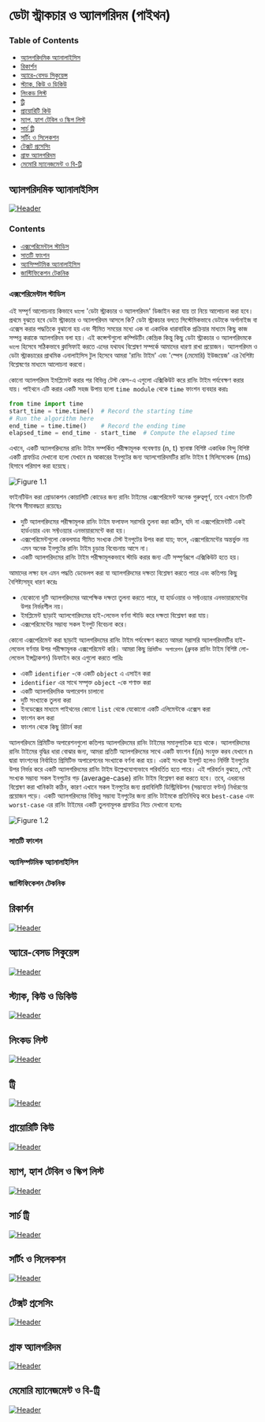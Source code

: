 # ডেটা স্ট্রাকচার ও অ্যালগরিদম (পাইথন) 

### Table of Contents
- [অ্যালগরিদমিক অ্যানালাইসিস](#অ্যালগরিদমিক-অ্যানালাইসিস)
- [রিকার্শন](#রিকার্শন)
- [অ্যারে-বেসড সিকুয়েন্স](#অ্যারে-বেসড-সিকুয়েন্স)
- [স্ট্যাক, কিউ ও ডিকিউ](#স্ট্যাক-কিউ-ও-ডিকিউ)
- [লিংকড লিস্ট](#লিংকড-লিস্ট)
- [ট্রি](#ট্রি)
- [প্রায়োরিটি কিউ](#প্রায়োরিটি-কিউ)
- [ম্যাপ, হ্যাশ টেবিল ও স্কিপ লিস্ট](#ম্যাপ-হ্যাশ-টেবিল-ও-স্কিপ-লিস্ট)
- [সার্চ ট্রি](#সার্চ-ট্রি)
- [সর্টিং ও সিলেকশন](#সর্টিং-ও-সিলেকশন)
- [টেক্সট প্রসেসিং](#টেক্সট-প্রসেসিং)
- [গ্রাফ অ্যালগরিদম](#গ্রাফ-অ্যালগরিদম)
- [মেমোরি ম্যানেজমেন্ট ও বি-ট্রি](#মেমোরি-ম্যানেজমেন্ট-ও-বি-ট্রি)

## অ্যালগরিদমিক অ্যানালাইসিস
[![Header](assets/covers/1.svg "অ্যালগরিদমিক অ্যানালাইসিস")](https://abid-hasan-rafi.web.app/)

### Contents
- [এক্সপেরিমেন্টাল স্টাডিস](#এক্সপেরিমেন্টাল-স্টাডিস)
- [সাতটি ফাংশন](#সাতটি-ফাংশন)
- [অ্যাসিম্পটমিক অ্যানালাইসিস](#অ্যাসিম্পটমিক-অ্যানালাইসিস)
- [জাস্টিফিকেশন টেকনিক](#জাস্টিফিকেশন-টেকনিক)

### এক্সপেরিমেন্টাল স্টাডিস
এই সম্পূর্ণ আলোচনায় কিভাবে `ভালো` 'ডেটা স্ট্রাকচার ও অ্যালগরিদম' ডিজাইন করা যায় তা নিয়ে আলোচনা করা হবে। প্রথমে বুঝতে হবে ডেটা স্ট্রাকচার ও অ্যালগরিদম আসলে কি? ডেটা স্ট্রাকচার বলতে সিস্টেমিকভাবে ডেটাকে অর্গানাইজ বা এক্সেস করার পদ্ধতিকে বুঝানো হয় এবং সীমিত সময়ের মধ্যে এক বা একাধিক ধারাবাহিক প্রক্রিয়ার মাধ্যমে কিছু কাজ সম্পন্ন করাকে অ্যালগরিদম বলা হয়। এই কন্সেপ্টগুলো কম্পিউটিং কেন্দ্রিক কিন্তু কিছু ডেটা স্ট্রাকচার ও অ্যালগরিদমকে `ভালো` হিসেবে সঠিকভাবে ক্লাসিফাই করতে এদের যথাযথ বিশ্লেষণ সম্পর্কে আমাদের ধারণা রাখা প্রয়োজন। অ্যালগরিদম ও ডেটা স্ট্রাকচারের প্রাথমিক এনালাইসিস টুল হিসেবে আমরা 'রানিং টাইম' এবং 'স্পেস (মেমোরি) ইউজয়েজ' এর বৈশিষ্ট্য বিশ্লেষণের মাধ্যমে আলোচনা করবো।

কোনো অ্যালগরিদম ইমপ্লিমেন্ট করার পর বিভিন্ন টেস্ট কেস-এ এগুলো এক্সিকিউট করে রানিং টাইম পর্যবেক্ষণ করার যায়। পাইথনে এটি করার একটি সহজ উপায় হলো `time module` থেকে `time` ফাংশন ব্যবহার করাঃ

```python
from time import time
start_time = time.time()  # Record the starting time
# Run the algorithm here
end_time = time.time()    # Record the ending time
elapsed_time = end_time - start_time  # Compute the elapsed time
```
এখানে, একটি অ্যালগরিদমের রানিং টাইম সম্পর্কিত পরীক্ষামূলক গবেষণায় (n, t) স্থানাঙ্ক বিশিষ্ট একাধিক বিন্দু বিশিষ্ট একটি গ্রাফচিত্র দেখানো হলো যেখানে n আকারের ইনপুটের জন্য অ্যালগোরিদমটির রানিং টাইম t মিলিসেকেন্ড (ms) হিসাবে পরিমাপ করা হয়েছে।

![Figure 1.1](assets/chapter%2001/fig%201.1.svg "Figure 1.1")

ফাইনটিউন করা প্রোডাকশন কোয়ালিটি কোডের জন্য রানিং টাইমের এক্সপেরিমেন্ট অনেক গুরুত্বপূর্ণ, তবে এখানে তিনটি বিশেষ সীমাবদ্ধতা রয়েছেঃ
- দুটি অ্যালগরিদমের পরীক্ষামূলক রানিং টাইম ফলাফল সরাসরি তুলনা করা কঠিন, যদি না এক্সপেরিমেন্টটি একই হার্ডওয়ার এবং সফ্টওয়্যার এনভায়ারমেন্টে করা হয়।
- এক্সপেরিমেন্টগুলো কেবলমাত্র সীমিত সংখ্যক টেস্ট ইনপুটের উপর করা যায়; ফলে, এক্সপেরিমেন্টের অন্তর্ভুক্ত নয় এমন অনেক ইনপুটের রানিং টাইম চূড়ান্ত বিবেচনায় আসে না।
- একটি অ্যালগরিদমের রানিং টাইম পরীক্ষামূলকভাবে স্টাডি করার জন্য এটি সম্পূর্ণরূপে এক্সিকিউট হতে হয়।

আমাদের লক্ষ্য হল এমন পদ্ধতি ডেভেলপ করা যা অ্যালগরিদমের দক্ষতা বিশ্লেষণ করতে পারে এবং কতিপয় কিছু বৈশিষ্ট্যসমূহ ধারণ করেঃ
- যেকোনো দুটি অ্যালগরিদমের আপেক্ষিক দক্ষতা তুলনা করতে পারে, যা হার্ডওয়ার ও সফ্টওয়্যার এনভায়ারমেন্টের উপর নির্ভরশীল নয়।
- ইমপ্লিমেন্ট ছাড়াই অ্যালগোরিদমের হাই-লেভেল বর্ণনা স্টাডি করে দক্ষতা বিশ্লেষণ করা যায়।
- এক্সপেরিমেন্টের সম্ভাব্য সকল ইনপুট বিবেচনা করে।

কোনো এক্সপেরিমেন্ট করা ছাড়াই অ্যালগরিদমের রানিং টাইম পর্যবেক্ষণ করতে আমরা সরাসরি অ্যালগরিদমটির হাই-লেভেল বর্ণনার উপর পরীক্ষামূলক এক্সপেরিমেন্ট করি। আমরা কিছু `প্রিমিটিভ অপারেশন` (ধ্রুবক রানিং টাইম বিশিষ্ট লো-লেভেল ইন্সট্রাকশন) ডিফাইন করে এগুলো করতে পারিঃ
- একটি `identifier` -কে একটি `object` এ এসাইন করা
- `identifier` এর সাথে সম্পৃক্ত `object` -কে শণাক্ত করা
- একটি অ্যালগরিদমিক অপারেশন চালানো
- দুটি সংখ্যাকে তুলনা করা
- ইনডেক্সের মাধ্যমে পাইথনের কোনো `list` থেকে যেকোনো একটি এলিমেন্টকে এক্সেস করা
- ফাংশন কল করা
- ফাংশন থেকে কিছু রিটার্ন করা

অ্যালগরিদমে প্রিমিটিভ অপারেশনগুলো কতিপয় অ্যালগরিদমের রানিং টাইমের সমানুপাতিক হয়ে থাকে। অ্যালগরিদমের রানিং টাইমের বৃদ্ধির ধারা বোঝার জন্য, আমরা প্রতিটি অ্যালগরিদমের সাথে একটি ফাংশন f(n) সংযুক্ত করব যেখানে n দ্বারা ফাংশনের নির্বাহিত প্রিমিটিভ অপারেশনের সংখ্যাকে বর্ণনা করা হয়। একই সংখ্যক ইনপুট হলেও নির্দিষ্ট ইনপুটের উপর নির্ভর করে একটি অ্যালগরিদমের রানিং টাইম উল্লেখযোগ্যভাবে পরিবর্তিত হতে পারে। এই পরিবর্তন বুঝতে, সেই সংখ্যক সম্ভাব্য সকল ইনপুটের গড় (average-case) রানিং টাইম বিশ্লেষণ করা করতে হবে। তবে, এধরনের বিশ্লেষণ করা খানিকটা কঠিন, কারণ এখানে সকল ইনপুটের জন্য প্রবাবিলিটি ডিস্ট্রিবিউশন (সম্ভাব্যতা বণ্টন) নির্ধারণের প্রয়োজন পড়ে। একটি অ্যালগরিদমের বিভিন্ন সম্ভাব্য ইনপুটের জন্য রানিং টাইমকে প্রতিনিধিত্ব করে `best-case` এবং `worst-case` এর রানিং টাইমের একটি তুলনামূলক গ্রাফচিত্র নিচে দেখানো হলোঃ

![Figure 1.2](assets/chapter%2001/fig%201.2.svg "Figure 1.2")

### সাতটি ফাংশন

### অ্যাসিম্পটমিক অ্যানালাইসিস

### জাস্টিফিকেশন টেকনিক

## রিকার্শন
[![Header](assets/covers/2.svg "রিকার্শন")](https://abid-hasan-rafi.web.app/)

## অ্যারে-বেসড সিকুয়েন্স
[![Header](assets/covers/3.svg "অ্যারে-বেসড সিকুয়েন্স")](https://abid-hasan-rafi.web.app/)

## স্ট্যাক, কিউ ও ডিকিউ
[![Header](assets/covers/4.svg "স্ট্যাক, কিউ ও ডিকিউ")](https://abid-hasan-rafi.web.app/)

## লিংকড লিস্ট
[![Header](assets/covers/5.svg "লিংকড লিস্ট")](https://abid-hasan-rafi.web.app/)

## ট্রি
[![Header](assets/covers/6.svg "ট্রি")](https://abid-hasan-rafi.web.app/)

## প্রায়োরিটি কিউ
[![Header](assets/covers/7.svg "প্রায়োরিটি কিউ")](https://abid-hasan-rafi.web.app/)

## ম্যাপ, হ্যাশ টেবিল ও স্কিপ লিস্ট
[![Header](assets/covers/8.svg "ম্যাপ, হ্যাশ টেবিল ও স্কিপ লিস্ট")](https://abid-hasan-rafi.web.app/)

## সার্চ ট্রি
[![Header](assets/covers/9.svg "সার্চ ট্রি")](https://abid-hasan-rafi.web.app/)

## সর্টিং ও সিলেকশন
[![Header](assets/covers/10.svg "সর্টিং ও সিলেকশন")](https://abid-hasan-rafi.web.app/)

## টেক্সট প্রসেসিং
[![Header](assets/covers/11.svg "টেক্সট প্রসেসিং")](https://abid-hasan-rafi.web.app/)

## গ্রাফ অ্যালগরিদম
[![Header](assets/covers/12.svg "গ্রাফ অ্যালগরিদম")](https://abid-hasan-rafi.web.app/)

## মেমোরি ম্যানেজমেন্ট ও বি-ট্রি
[![Header](assets/covers/13.svg "মেমোরি ম্যানেজমেন্ট ও বি-ট্রি")](https://abid-hasan-rafi.web.app/)

